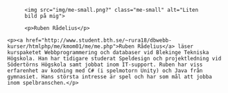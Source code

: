 <div class="author-byline">
<figure class="figure left">

    <img src="img/me-small.png?" class="me-small" alt="Liten bild på mig">

<figcaption>

    <p>Ruben Rådelius</p>

</figcaption>
</figure>

    <p><a href="http://www.student.bth.se/~rura18/dbwebb-kurser/htmlphp/me/kmom01/me/me.php">Ruben Rådelius</a> läser kurspaketet Webbprogrammering och databaser vid Blekinge Tekniska Högskola. Han har tidigare studerat Speldesign och projektledning vid Södertörns Högskola samt jobbat inom IT-support. Ruben har viss erfarenhet av kodning med C# (i spelmotorn Unity) och Java från gymnasiet. Hans största intresse är spel och har som mål att jobba inom spelbranschen.</p>
</div>
